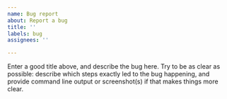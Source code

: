 ```yaml
---
name: Bug report
about: Report a bug
title: ''
labels: bug
assignees: ''

---
```


Enter a good title above, and describe the bug here. Try to be as clear as possible: describe which steps exactly led to the bug happening, and provide command line output or screenshot(s) if that makes things more clear.
